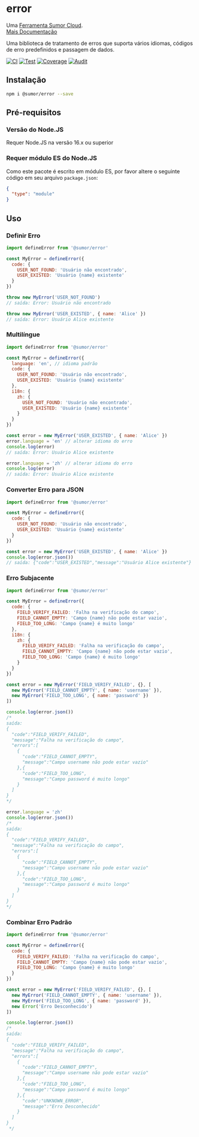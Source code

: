 # error

Uma [Ferramenta Sumor Cloud](https://sumor.cloud).  
[Mais Documentação](https://sumor.cloud/error)

Uma biblioteca de tratamento de erros que suporta vários idiomas, códigos de erro predefinidos e passagem de dados.

[![CI](https://github.com/sumor-cloud/error/actions/workflows/ci.yml/badge.svg)](https://github.com/sumor-cloud/error/actions/workflows/ci.yml)
[![Test](https://github.com/sumor-cloud/error/actions/workflows/ut.yml/badge.svg)](https://github.com/sumor-cloud/error/actions/workflows/ut.yml)
[![Coverage](https://github.com/sumor-cloud/error/actions/workflows/coverage.yml/badge.svg)](https://github.com/sumor-cloud/error/actions/workflows/coverage.yml)
[![Audit](https://github.com/sumor-cloud/error/actions/workflows/audit.yml/badge.svg)](https://github.com/sumor-cloud/error/actions/workflows/audit.yml)

## Instalação

```bash
npm i @sumor/error --save
```

## Pré-requisitos

### Versão do Node.JS

Requer Node.JS na versão 16.x ou superior

### Requer módulo ES do Node.JS

Como este pacote é escrito em módulo ES, por favor altere o seguinte código em seu arquivo `package.json`:

```json
{
  "type": "module"
}
```

## Uso

### Definir Erro

```js
import defineError from '@sumor/error'

const MyError = defineError({
  code: {
    USER_NOT_FOUND: 'Usuário não encontrado',
    USER_EXISTED: 'Usuário {name} existente'
  }
})

throw new MyError('USER_NOT_FOUND')
// saída: Error: Usuário não encontrado

throw new MyError('USER_EXISTED', { name: 'Alice' })
// saída: Error: Usuário Alice existente
```

### Multilíngue

```js
import defineError from '@sumor/error'

const MyError = defineError({
  language: 'en', // idioma padrão
  code: {
    USER_NOT_FOUND: 'Usuário não encontrado',
    USER_EXISTED: 'Usuário {name} existente'
  },
  i18n: {
    zh: {
      USER_NOT_FOUND: 'Usuário não encontrado',
      USER_EXISTED: 'Usuário {name} existente'
    }
  }
})

const error = new MyError('USER_EXISTED', { name: 'Alice' })
error.language = 'en' // alterar idioma do erro
console.log(error)
// saída: Error: Usuário Alice existente

error.language = 'zh' // alterar idioma do erro
console.log(error)
// saída: Error: Usuário Alice existente
```

### Converter Erro para JSON

```js
import defineError from '@sumor/error'

const MyError = defineError({
  code: {
    USER_NOT_FOUND: 'Usuário não encontrado',
    USER_EXISTED: 'Usuário {name} existente'
  }
})

const error = new MyError('USER_EXISTED', { name: 'Alice' })
console.log(error.json())
// saída: {"code":"USER_EXISTED","message":"Usuário Alice existente"}
```

### Erro Subjacente

```js
import defineError from '@sumor/error'

const MyError = defineError({
  code: {
    FIELD_VERIFY_FAILED: 'Falha na verificação do campo',
    FIELD_CANNOT_EMPTY: 'Campo {name} não pode estar vazio',
    FIELD_TOO_LONG: 'Campo {name} é muito longo'
  },
  i18n: {
    zh: {
      FIELD_VERIFY_FAILED: 'Falha na verificação do campo',
      FIELD_CANNOT_EMPTY: 'Campo {name} não pode estar vazio',
      FIELD_TOO_LONG: 'Campo {name} é muito longo'
    }
  }
})

const error = new MyError('FIELD_VERIFY_FAILED', {}, [
  new MyError('FIELD_CANNOT_EMPTY', { name: 'username' }),
  new MyError('FIELD_TOO_LONG', { name: 'password' })
])

console.log(error.json())
/* 
saída: 
{
  "code":"FIELD_VERIFY_FAILED",
  "message":"Falha na verificação do campo",
  "errors":[
    {
      "code":"FIELD_CANNOT_EMPTY",
      "message":"Campo username não pode estar vazio"
    },{
      "code":"FIELD_TOO_LONG",
      "message":"Campo password é muito longo"
    }
  ]
}
*/

error.language = 'zh'
console.log(error.json())
/*
saída:
{
  "code":"FIELD_VERIFY_FAILED",
  "message":"Falha na verificação do campo",
  "errors":[
    {
      "code":"FIELD_CANNOT_EMPTY",
      "message":"Campo username não pode estar vazio"
    },{
      "code":"FIELD_TOO_LONG",
      "message":"Campo password é muito longo"
    }
  ]
}
*/
```

### Combinar Erro Padrão

```js
import defineError from '@sumor/error'

const MyError = defineError({
  code: {
    FIELD_VERIFY_FAILED: 'Falha na verificação do campo',
    FIELD_CANNOT_EMPTY: 'Campo {name} não pode estar vazio',
    FIELD_TOO_LONG: 'Campo {name} é muito longo'
  }
})

const error = new MyError('FIELD_VERIFY_FAILED', {}, [
  new MyError('FIELD_CANNOT_EMPTY', { name: 'username' }),
  new MyError('FIELD_TOO_LONG', { name: 'password' }),
  new Error('Erro Desconhecido')
])

console.log(error.json())
/*
saída:
{
  "code":"FIELD_VERIFY_FAILED",
  "message":"Falha na verificação do campo",
  "errors":[
    {
      "code":"FIELD_CANNOT_EMPTY",
      "message":"Campo username não pode estar vazio"
    },{
      "code":"FIELD_TOO_LONG",
      "message":"Campo password é muito longo"
    },{
      "code":"UNKNOWN_ERROR",
      "message":"Erro Desconhecido"
    }
  ]
}
 */
```
